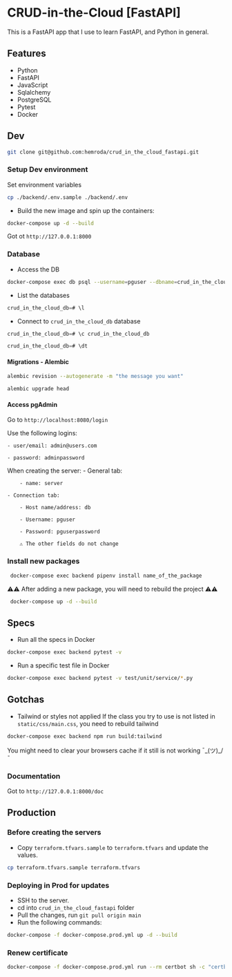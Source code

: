 # CRUD-in-the-Cloud [FastAPI]

This is a FastAPI app that I use to learn FastAPI, and Python in general.

## Features

- Python
- FastAPI
- JavaScript
- Sqlalchemy
- PostgreSQL
- Pytest
- Docker

## Dev

```sh
git clone git@github.com:hemroda/crud_in_the_cloud_fastapi.git
```

### Setup Dev environment

Set environment variables

```sh
cp ./backend/.env.sample ./backend/.env
```

- Build the new image and spin up the containers:

```sh
docker-compose up -d --build
```

Got ot `http://127.0.0.1:8000`

### Database

- Access the DB

```sh
docker-compose exec db psql --username=pguser --dbname=crud_in_the_cloud_db
```

- List the databases

```sql
crud_in_the_cloud_db=# \l
```

- Connect to `crud_in_the_cloud_db` database

```sql
crud_in_the_cloud_db=# \c crud_in_the_cloud_db
```

```sql
crud_in_the_cloud_db=# \dt
```

#### Migrations - Alembic

```sh
alembic revision --autogenerate -m "the message you want"
```

```sh
alembic upgrade head
```

#### Access pgAdmin

Go to `http://localhost:8080/login`

Use the following logins:

    - user/email: admin@users.com

    - password: adminpassword

When creating the server:
    - General tab:

        - name: server

    - Connection tab:

        - Host name/address: db

        - Username: pguser

        - Password: pguserpassword

        ⚠️ The other fields do not change


### Install new packages

```sh
 docker-compose exec backend pipenv install name_of_the_package
```

⚠️⚠️ After adding a new package, you will need to rebuild the project ⚠️⚠️

```sh
 docker-compose up -d --build
```

## Specs

* Run all the specs in Docker

```sh
docker-compose exec backend pytest -v
```

* Run a specific test file in Docker
```sh
docker-compose exec backend pytest -v test/unit/service/*.py
```

## Gotchas

* Tailwind or styles not applied
If the class you try to use is not listed in `static/css/main.css`, you need to rebuild tailwind

```sh
docker-compose exec backend npm run build:tailwind
```

You might need to clear your browsers cache if it still is not working ¯\_(ツ)_/¯


### Documentation

Got to `http://127.0.0.1:8000/doc`


## Production

### Before creating the servers

* Copy `terraform.tfvars.sample` to `terraform.tfvars` and update the values.

```sh
cp terraform.tfvars.sample terraform.tfvars
```

### Deploying in Prod for updates

* SSH to the server.
* cd into `crud_in_the_cloud_fastapi` folder
* Pull the changes, run `git pull origin main`
* Run the following commands:

```sh
docker-compose -f docker-compose.prod.yml up -d --build
```

### Renew certificate

```sh
docker-compose -f docker-compose.prod.yml run --rm certbot sh -c "certbot renew"
```
